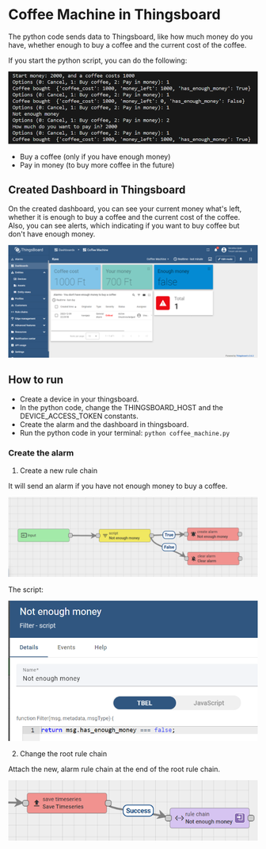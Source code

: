 # Coffee Machine in Thingsboard

The python code sends data to Thingsboard, like how much money do you have, whether enough to buy a coffee and the current cost of the coffee.

If you start the python script, you can do the following:

![options](pics/options.png)

- Buy a coffee (only if you have enough money)
- Pay in money (to buy more coffee in the future)

## Created Dashboard in Thingsboard

On the created dashboard, you can see your current money what's left, whether it is enough to buy a coffee and the current cost of the coffee. Also, you can see alerts, which indicating if you want to buy coffee but don't have enough money.

![dashboard](pics/dashboard.png)

## How to run

- Create a device in your thingsboard.
- In the python code, change the THINGSBOARD_HOST and the DEVICE_ACCESS_TOKEN constants.
- Create the alarm and the dashboard in thingsboard.
- Run the python code in your terminal: 
`python coffee_machine.py`

### Create the alarm

1. Create a new rule chain

It will send an alarm if you have not enough money to buy a coffee.

![alarm_rule_chain](pics/alarm_rule_chain.png)

The script:

![alarm_script](pics/alarm_script.png)

2. Change the root rule chain

Attach the new, alarm rule chain at the end of the root rule chain.

![root_rule_chain](pics/root_rule_chain.png)

